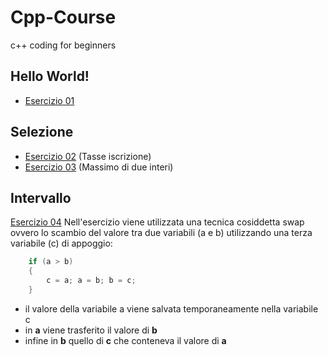 # Cpp-Course
c++ coding for beginners

## Hello World!
- [Esercizio 01](https://github.com/scatanese/Cpp-Course/tree/main/Esercizio01)
## Selezione
- [Esercizio 02](https://github.com/scatanese/Cpp-Course/tree/main/Esercizio02) (Tasse iscrizione)
- [Esercizio 03](https://github.com/scatanese/Cpp-Course/tree/main/Esercizio03) (Massimo di due interi)
## Intervallo
[Esercizio 04](https://github.com/scatanese/Cpp-Course/tree/main/Esercizio04)
Nell'esercizio viene utilizzata una tecnica cosiddetta swap ovvero lo scambio del valore tra due variabili (a e b) utilizzando una terza variabile (c) di appoggio:
```cpp
    if (a > b)
    {
        c = a; a = b; b = c;
    }
```
- il valore della variabile a viene salvata temporaneamente nella variabile c
- in **a** viene trasferito il valore di **b**
- infine in **b** quello di **c** che conteneva il valore di **a**

